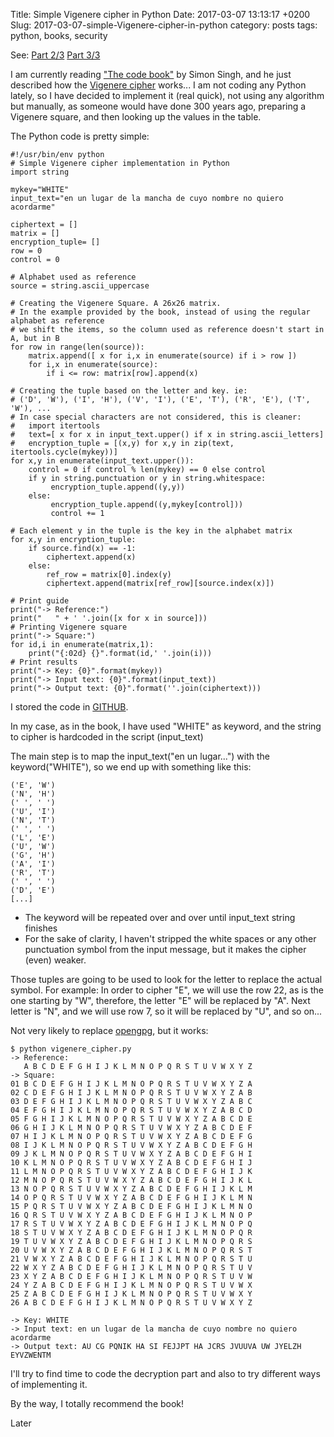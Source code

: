 Title: Simple Vigenere cipher in Python
Date: 2017-03-07 13:13:17 +0200
Slug: 2017-03-07-simple-Vigenere-cipher-in-python
category: posts
tags: python, books, security

See:
[Part 2/3](https://bynario.com/2017-03-08-simple-Vigenere-cipher-in-python-(2).html)
[Part 3/3](https://bynario.com/2017-03-10-simple-Vigenere-cipher-in-python-(and-3).html)

I am currently reading ["The code book"](https://www.goodreads.com/book/show/17994.The_Code_Book) by Simon Singh, and he just described how the [Vigenere cipher](https://en.wikipedia.org/wiki/Vigen%C3%A8re_cipher) works... I am not coding any Python lately, so I have decided to implement it (real quick), not using any algorithm but manually, as someone would have done 300 years ago, preparing a Vigenere square, and then looking up the values in the table.

The Python code is pretty simple:

```
#!/usr/bin/env python
# Simple Vigenere cipher implementation in Python
import string

mykey="WHITE"
input_text="en un lugar de la mancha de cuyo nombre no quiero acordarme"

ciphertext = []
matrix = []
encryption_tuple= []
row = 0
control = 0

# Alphabet used as reference
source = string.ascii_uppercase

# Creating the Vigenere Square. A 26x26 matrix. 
# In the example provided by the book, instead of using the regular alphabet as reference 
# we shift the items, so the column used as reference doesn't start in A, but in B
for row in range(len(source)):
    matrix.append([ x for i,x in enumerate(source) if i > row ])   
    for i,x in enumerate(source):
        if i <= row: matrix[row].append(x)
      
# Creating the tuple based on the letter and key. ie:
# ('D', 'W'), ('I', 'H'), ('V', 'I'), ('E', 'T'), ('R', 'E'), ('T', 'W'), ...        
# In case special characters are not considered, this is cleaner:
#   import itertools
#   text=[ x for x in input_text.upper() if x in string.ascii_letters]
#   encryption_tuple = [(x,y) for x,y in zip(text, itertools.cycle(mykey))]
for x,y in enumerate(input_text.upper()):
    control = 0 if control % len(mykey) == 0 else control
    if y in string.punctuation or y in string.whitespace:
         encryption_tuple.append((y,y))
    else:
         encryption_tuple.append((y,mykey[control]))
         control += 1

# Each element y in the tuple is the key in the alphabet matrix
for x,y in encryption_tuple:
    if source.find(x) == -1: 
        ciphertext.append(x)
    else:
        ref_row = matrix[0].index(y)
        ciphertext.append(matrix[ref_row][source.index(x)])

# Print guide
print("-> Reference:")        
print("   " + ' '.join([x for x in source]))
# Printing Vigenere square
print("-> Square:")        
for id,i in enumerate(matrix,1):
    print("{:02d} {}".format(id,' '.join(i)))
# Print results
print("-> Key: {0}".format(mykey))
print("-> Input text: {0}".format(input_text))
print("-> Output text: {0}".format(''.join(ciphertext)))
```

I stored the code in [GITHUB](https://github.com/psgonza/bynario/blob/master/simple_vinegere_cipher.py).

In my case, as in the book, I have used "WHITE" as keyword, and the string to cipher is hardcoded in the script (input_text)

The main step is to map the input_text("en un lugar...") with the keyword("WHITE"), so we end up with something like this:

```
('E', 'W')
('N', 'H')
(' ', ' ')
('U', 'I')
('N', 'T')
(' ', ' ')
('L', 'E')
('U', 'W')
('G', 'H')
('A', 'I')
('R', 'T')
(' ', ' ')
('D', 'E')
[...]
```

- The keyword will be repeated over and over until input_text string finishes
- For the sake of clarity, I haven't stripped the white spaces or any other punctuation symbol from the input message, but it makes the cipher (even) weaker.

Those tuples are going to be used to look for the letter to replace the actual symbol. For example: In order to cipher "E", we will use the row 22, as is the one starting by "W", therefore, the letter "E" will be replaced by "A". Next letter is "N", and we will use row 7, so it will be replaced by "U", and so on...

Not very likely to replace [opengpg](https://gnupg.org/), but it works:

```
$ python vigenere_cipher.py
-> Reference:
   A B C D E F G H I J K L M N O P Q R S T U V W X Y Z
-> Square:
01 B C D E F G H I J K L M N O P Q R S T U V W X Y Z A
02 C D E F G H I J K L M N O P Q R S T U V W X Y Z A B
03 D E F G H I J K L M N O P Q R S T U V W X Y Z A B C
04 E F G H I J K L M N O P Q R S T U V W X Y Z A B C D
05 F G H I J K L M N O P Q R S T U V W X Y Z A B C D E
06 G H I J K L M N O P Q R S T U V W X Y Z A B C D E F
07 H I J K L M N O P Q R S T U V W X Y Z A B C D E F G
08 I J K L M N O P Q R S T U V W X Y Z A B C D E F G H
09 J K L M N O P Q R S T U V W X Y Z A B C D E F G H I
10 K L M N O P Q R S T U V W X Y Z A B C D E F G H I J
11 L M N O P Q R S T U V W X Y Z A B C D E F G H I J K
12 M N O P Q R S T U V W X Y Z A B C D E F G H I J K L
13 N O P Q R S T U V W X Y Z A B C D E F G H I J K L M
14 O P Q R S T U V W X Y Z A B C D E F G H I J K L M N
15 P Q R S T U V W X Y Z A B C D E F G H I J K L M N O
16 Q R S T U V W X Y Z A B C D E F G H I J K L M N O P
17 R S T U V W X Y Z A B C D E F G H I J K L M N O P Q
18 S T U V W X Y Z A B C D E F G H I J K L M N O P Q R
19 T U V W X Y Z A B C D E F G H I J K L M N O P Q R S
20 U V W X Y Z A B C D E F G H I J K L M N O P Q R S T
21 V W X Y Z A B C D E F G H I J K L M N O P Q R S T U
22 W X Y Z A B C D E F G H I J K L M N O P Q R S T U V
23 X Y Z A B C D E F G H I J K L M N O P Q R S T U V W
24 Y Z A B C D E F G H I J K L M N O P Q R S T U V W X
25 Z A B C D E F G H I J K L M N O P Q R S T U V W X Y
26 A B C D E F G H I J K L M N O P Q R S T U V W X Y Z

-> Key: WHITE
-> Input text: en un lugar de la mancha de cuyo nombre no quiero acordarme
-> Output text: AU CG PQNIK HA SI FEJJPT HA JCRS JVUUVA UW JYELZH EYVZWENTM
```

I'll try to find time to code the decryption part and also to try different ways of implementing it.

By the way, I totally recommend the book!

Later

